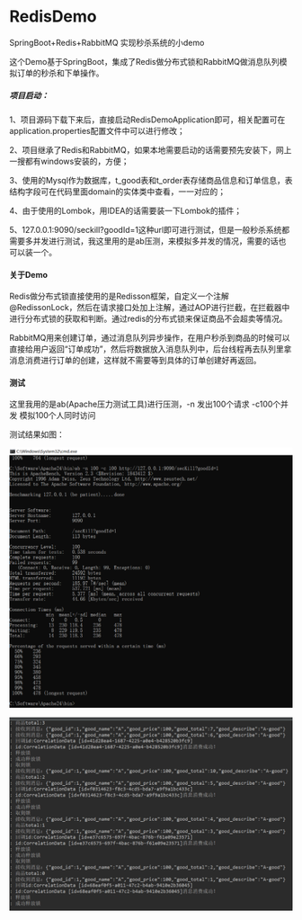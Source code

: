 # RedisDemo
SpringBoot+Redis+RabbitMQ 实现秒杀系统的小demo

这个Demo基于SpringBoot，集成了Redis做分布式锁和RabbitMQ做消息队列模拟订单的秒杀和下单操作。

##### 项目启动：

1、项目源码下载下来后，直接启动RedisDemoApplication即可，相关配置可在application.properties配置文件中可以进行修改；

2、项目继承了Redis和RabbitMQ，如果本地需要启动的话需要预先安装下，网上一搜都有windows安装的，方便；

3、使用的Mysql作为数据库，t_good表和t_order表存储商品信息和订单信息，表结构字段可在代码里面domain的实体类中查看，一一对应的；

4、由于使用的Lombok，用IDEA的话需要装一下Lombok的插件；

5、127.0.0.1:9090/seckill?goodId=1这种url即可进行测试，但是一般秒杀系统都需要多并发进行测试，我这里用的是ab压测，来模拟多并发的情况，需要的话也可以装一个。

#### 关于Demo

Redis做分布式锁直接使用的是Redisson框架，自定义一个注解@RedissonLock，然后在请求接口处加上注解，通过AOP进行拦截，在拦截器中进行分布式锁的获取和判断。通过redis的分布式锁来保证商品不会超卖等情况。

RabbitMQ用来创建订单，通过消息队列异步操作，在用户秒杀到商品的时候可以直接给用户返回“订单成功”，然后将数据放入消息队列中，后台线程再去队列里拿消息消费进行订单的创建，这样就不需要等到具体的订单创建好再返回。

#### 测试

这里我用的是ab(Apache压力测试工具)进行压测，-n 发出100个请求 -c100个并发 模拟100个人同时访问

测试结果如图：

![ab压测结果](.\ab压测结果.png)

![console输出](.\console输出.png)


